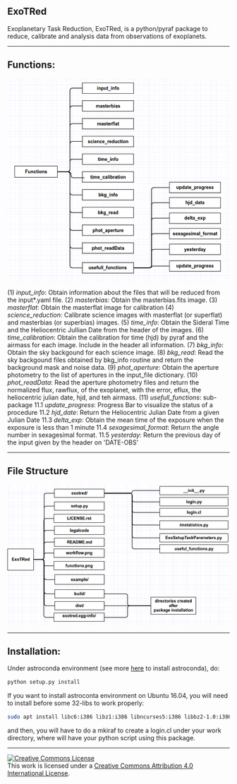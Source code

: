## ExoTRed
Exoplanetary Task Reduction, ExoTRed, is a python/pyraf package to reduce, calibrate and analysis data from observations of exoplanets.
___

## Functions:

![functions](./functions.png)

(1) *input_info*: Obtain information about the files that will be reduced from the input*.yaml file.
(2) *masterbias*: Obtain the masterbias.fits image.
(3) *masterflat*: Obtain the masterflat image for calibration
(4) *science_reduction*: Calibrate science images with masterflat (or superflat) and masterbias (or superbias) images.
(5) *time_info*: Obtain the Sideral Time and the Heliocentric Jullian Date from the header of the images.
(6) *time_calibration*: Obtain the calibration for time (hjd) by pyraf and the airmass for each image. Include in the header all information.
(7) *bkg_info*: Obtain the sky backgound for each science image.
(8) *bkg_read*: Read the sky backgound files obtained by bkg_info routine and return the background mask and noise data.
(9) *phot_aperture*: Obtain the aperture photometry to the list of apertures in the input_file dictionary.
(10) *phot_readData*: Read the aperture photometry files and return the normalized flux, rawflux, of the exoplanet, with the error, eflux, the heliocentric julian date, hjd, and teh airmass.
(11) *usefull_functions*: sub-package
	11.1 *update_progress*: Progress Bar to visualize the status of a procedure
	11.2 *hjd_date*: Return the Heliocentric Julian Date from a given Julian Date
	11.3 *delta_exp*: Obtain the mean time of the exposure when the exposure is less than 1 minute
	11.4 *sexagesimal_format*: Return the angle number in sexagesimal format.
	11.5 *yesterday*: Return the previous day of the input given by the header on 'DATE-OBS'
___

## File Structure

![workflow](./workflow.png)
___

## Installation:

Under astroconda environment (see more [here][astrconda] to install astroconda), do:

```python
python setup.py install
```

If you want to install astroconta environment on Ubuntu 16.04, you will need to install before some 32-libs to work properly:

```bash
sudo apt install libc6:i386 libz1:i386 libncurses5:i386 libbz2-1.0:i386 libuuid1:i386 libxcb1:i386 libxmu6:i386
```
and then, you will have to do a mkiraf to create a login.cl under your work directory, where will have your python script using this package.

___


<a rel="license" href="http://creativecommons.org/licenses/by/4.0/"><img alt="Creative Commons License" style="border-width:0" src="https://i.creativecommons.org/l/by/4.0/88x31.png" /></a><br />This work is licensed under a <a rel="license" href="http://creativecommons.org/licenses/by/4.0/">Creative Commons Attribution 4.0 International License</a>.


[astrconda]: http://astroconda.readthedocs.io/en/latest/]
